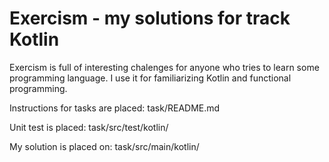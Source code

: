 # Exercism - my solutions for track Kotlin

Exercism is full of interesting chalenges for anyone who tries to learn some
programming language. I use it for familiarizing Kotlin and functional
programming.

Instructions for tasks are placed:
task/README.md

Unit test is placed:
task/src/test/kotlin/

My solution is placed on:
task/src/main/kotlin/


